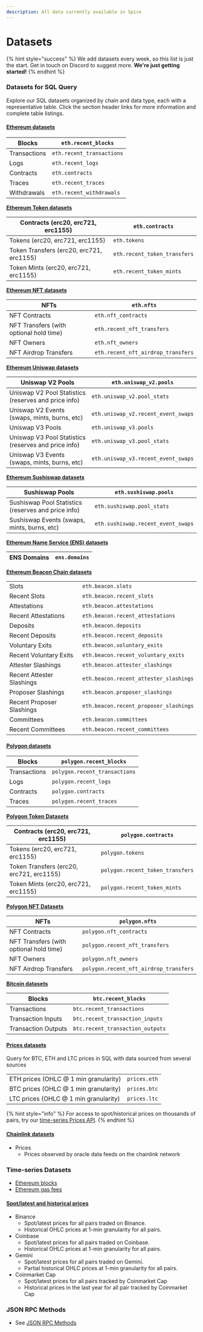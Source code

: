 ```yaml
---
description: All data currently available in Spice
---
```


# Datasets

{% hint style="success" %}
We add datasets every week, so this list is just the start. Get in touch on Discord to suggest more. **We're just getting started!**
{% endhint %}

### Datasets for SQL Query

Explore our SQL datasets organized by chain and data type, each with a representative table. Click the section header links for more information and complete table listings.

#### [Ethereum datasets](reference/sql-query-tables/sql-query-tables/)

| Blocks       | `eth.recent_blocks`       |
| ------------ | ------------------------- |
| Transactions | `eth.recent_transactions` |
| Logs         | `eth.recent_logs`         |
| Contracts    | `eth.contracts`           |
| Traces       | `eth.recent_traces`       |
| Withdrawals  | `eth.recent_withdrawals`  |

[**Ethereum Token datasets**](reference/sql-query-tables/sql-query-tables/token-tables.md)

| Contracts (erc20, erc721, erc1155)       | `eth.contracts`              |
| ---------------------------------------- | ---------------------------- |
| Tokens (erc20, erc721, erc1155)          | `eth.tokens`                 |
| Token Transfers (erc20, erc721, erc1155) | `eth.recent_token_transfers` |
| Token Mints (erc20, erc721, erc1155)     | `eth.recent_token_mints`     |

[**Ethereum NFT datasets**](reference/sql-query-tables/sql-query-tables/nft-tables.md)

| NFTs                                    | `eth.nfts`                         |
| --------------------------------------- | ---------------------------------- |
| NFT Contracts                           | `eth.nft_contracts`                |
| NFT Transfers (with optional hold time) | `eth.recent_nft_transfers`         |
| NFT Owners                              | `eth.nft_owners`                   |
| NFT Airdrop Transfers                   | `eth.recent_nft_airdrop_transfers` |

[**Ethereum Uniswap datasets**](reference/sql-query-tables/ethereum/uniswap-v2-tables.md)

| Uniswap V2 Pools                                     | `eth.uniswap_v2.pools`              |
| ---------------------------------------------------- | ----------------------------------- |
| Uniswap V2 Pool Statistics (reserves and price info) | `eth.uniswap_v2.pool_stats`         |
| Uniswap V2 Events (swaps, mints, burns, etc)         | `eth.uniswap_v2.recent_event_swaps` |
| Uniswap V3 Pools                                     | `eth.uniswap_v3.pools`              |
| Uniswap V3 Pool Statistics (reserves and price info) | `eth.uniswap_v3.pool_stats`         |
| Uniswap V3 Events (swaps, mints, burns, etc)         | `eth.uniswap_v3.recent_event_swaps` |

[**Ethereum Sushiswap datasets**](reference/sql-query-tables/ethereum/sushiswap-tables.md)

| Sushiswap Pools                                     | `eth.sushiswap.pools`              |
| --------------------------------------------------- | ---------------------------------- |
| Sushiswap Pool Statistics (reserves and price info) | `eth.sushiswap.pool_stats`         |
| Sushiswap Events (swaps, mints, burns, etc)         | `eth.sushiswap.recent_event_swaps` |

[**Ethereum Name Service (ENS) datasets**](reference/sql-query-tables/ethereum/token-tables-1.md)

| ENS Domains | `ens.domains` |
| ----------- | ------------- |

[**Ethereum Beacon Chain datasets**](reference/sql-query-tables/sql-query-tables/beacon-chain-tables.md)

|                           |                                        |
| ------------------------- | -------------------------------------- |
| Slots                     | `eth.beacon.slots`                     |
| Recent Slots              | `eth.beacon.recent_slots`              |
| Attestations              | `eth.beacon.attestations`              |
| Recent Attestations       | `eth.beacon.recent_attestations`       |
| Deposits                  | `eth.beacon.deposits`                  |
| Recent Deposits           | `eth.beacon.recent_deposits`           |
| Voluntary Exits           | `eth.beacon.voluntary_exits`           |
| Recent Voluntary Exits    | `eth.beacon.recent_voluntary_exits`    |
| Attester Slashings        | `eth.beacon.attester_slashings`        |
| Recent Attester Slashings | `eth.beacon.recent_attester_slashings` |
| Proposer Slashings        | `eth.beacon.proposer_slashings`        |
| Recent Proposer Slashings | `eth.beacon.recent_proposer_slashings` |
| Committees                | `eth.beacon.committees`                |
| Recent Committees         | `eth.beacon.recent_committees`         |

#### [Polygon datasets](reference/sql-query-tables/polygon/)

| Blocks       | `polygon.recent_blocks`       |
| ------------ | ----------------------------- |
| Transactions | `polygon.recent_transactions` |
| Logs         | `polygon.recent_logs`         |
| Contracts    | `polygon.contracts`           |
| Traces       | `polygon.recent_traces`       |

[**Polygon Token Datasets**](reference/sql-query-tables/polygon/token-tables.md)

| Contracts (erc20, erc721, erc1155)       | `polygon.contracts`              |
| ---------------------------------------- | -------------------------------- |
| Tokens (erc20, erc721, erc1155)          | `polygon.tokens`                 |
| Token Transfers (erc20, erc721, erc1155) | `polygon.recent_token_transfers` |
| Token Mints (erc20, erc721, erc1155)     | `polygon.recent_token_mints`     |

[**Polygon NFT Datasets**](reference/sql-query-tables/polygon/nft-tables.md)

| NFTs                                    | `polygon.nfts`                         |
| --------------------------------------- | -------------------------------------- |
| NFT Contracts                           | `polygon.nft_contracts`                |
| NFT Transfers (with optional hold time) | `polygon.recent_nft_transfers`         |
| NFT Owners                              | `polygon.nft_owners`                   |
| NFT Airdrop Transfers                   | `polygon.recent_nft_airdrop_transfers` |

[**Bitcoin datasets**](reference/sql-query-tables/bitcoin.md)

| Blocks              | `btc.recent_blocks`              |
| ------------------- | -------------------------------- |
| Transactions        | `btc.recent_transactions`        |
| Transaction Inputs  | `btc.recent_transaction_inputs`  |
| Transaction Outputs | `btc.recent_transaction_outputs` |

#### [Prices datasets](reference/sql-query-tables/prices/)

Query for BTC, ETH and LTC prices in SQL with data sourced from several sources

|                                       |              |
| ------------------------------------- | ------------ |
| ETH prices (OHLC @ 1 min granularity) | `prices.eth` |
| BTC prices (OHLC @ 1 min granularity) | `prices.btc` |
| LTC prices (OHLC @ 1 min granularity) | `prices.ltc` |

{% hint style="info" %}
For access to spot/historical prices on thousands of pairs, try our [time-series Prices API](api/prices.md).
{% endhint %}

#### [Chainlink datasets](reference/sql-query-tables/chainlink/)

* Prices
  * Prices observed by oracle data feeds on the chainlink network

### Time-series Datasets

* [Ethereum blocks](https://docs.spice.xyz/api/ethereum/blocks)
* [Ethereum gas fees](https://docs.spice.xyz/api/ethereum/gas-fees)

#### [Spot/latest and historical prices](api/prices.md)

* Binance
  * Spot/latest prices for all pairs traded on Binance.
  * Historical OHLC prices at 1-min granularity for all pairs.
* Coinbase
  * Spot/latest prices for all pairs traded on Coinbase.
  * Historical OHLC prices at 1-min granularity for all pairs.
* Gemini
  * Spot/latest prices for all pairs traded on Gemini.
  * Partial historical OHLC prices at 1-min granularity for all pairs.
* Coinmarket Cap
  * Spot/latest prices for all pairs tracked by Coinmarket Cap
  * Historical prices in the last year for all pair tracked by Coinmarket Cap

### JSON RPC Methods

* See [JSON RPC Methods](datasets.md#time-series-datasets-1)

